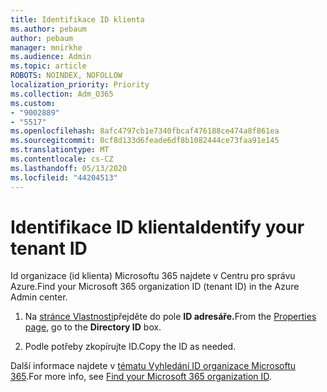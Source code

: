 ```yaml
---
title: Identifikace ID klienta
ms.author: pebaum
author: pebaum
manager: mnirkhe
ms.audience: Admin
ms.topic: article
ROBOTS: NOINDEX, NOFOLLOW
localization_priority: Priority
ms.collection: Adm_O365
ms.custom:
- "9002889"
- "5517"
ms.openlocfilehash: 8afc4797cb1e7340fbcaf476188ce474a8f861ea
ms.sourcegitcommit: 0cf8d133d6feade6df8b1082444ce73faa91e145
ms.translationtype: MT
ms.contentlocale: cs-CZ
ms.lasthandoff: 05/13/2020
ms.locfileid: "44204513"
---
```

# <a name="identify-your-tenant-id"></a><span data-ttu-id="b4747-102">Identifikace ID klienta</span><span class="sxs-lookup"><span data-stu-id="b4747-102">Identify your tenant ID</span></span>

<span data-ttu-id="b4747-103">Id organizace (id klienta) Microsoftu 365 najdete v Centru pro správu Azure.</span><span class="sxs-lookup"><span data-stu-id="b4747-103">Find your Microsoft 365 organization ID (tenant ID) in the Azure Admin center.</span></span>

1. <span data-ttu-id="b4747-104">Na [stránce Vlastnosti](https://aka.ms/AzurePropertiesPage)přejděte do pole **ID adresáře.**</span><span class="sxs-lookup"><span data-stu-id="b4747-104">From the [Properties page](https://aka.ms/AzurePropertiesPage), go to the **Directory ID** box.</span></span>

2. <span data-ttu-id="b4747-105">Podle potřeby zkopírujte ID.</span><span class="sxs-lookup"><span data-stu-id="b4747-105">Copy the ID as needed.</span></span>

<span data-ttu-id="b4747-106">Další informace najdete v [tématu Vyhledání ID organizace Microsoftu 365](https://docs.microsoft.com/onedrive/find-your-office-365-tenant-id).</span><span class="sxs-lookup"><span data-stu-id="b4747-106">For more info, see [Find your Microsoft 365 organization ID](https://docs.microsoft.com/onedrive/find-your-office-365-tenant-id).</span></span>
